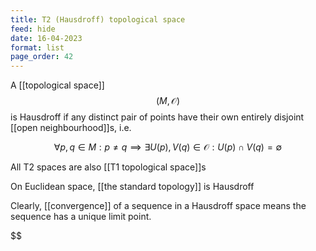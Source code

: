 ```yaml
---
title: T2 (Hausdroff) topological space
feed: hide
date: 16-04-2023
format: list
page_order: 42
---
```



A [[topological space]] $$(M, \mathcal O)$$ is Hausdroff if any distinct pair of points have their own entirely disjoint [[open neighbourhood]]s, i.e.

$$
\forall p, q \in M: p\neq q\implies \exists U(p), V(q)\in\mathcal O: U(p) \cap V(q) = \emptyset
$$


All T2 spaces are also [[T1 topological space]]s

On Euclidean space, [[the standard topology]] is Hausdroff

Clearly, [[convergence]] of a sequence in a Hausdroff space means the sequence has a unique limit point.

$$